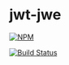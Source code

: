 # jwt-jwe

[![NPM](https://nodei.co/npm/jwt-jwe.png)](https://nodei.co/npm/jwt-jwe/)


[![Build Status](https://travis-ci.org/SangHakLee/jwt-jwe.svg?branch=master)](https://travis-ci.org/SangHakLee/jwt-jwe)

